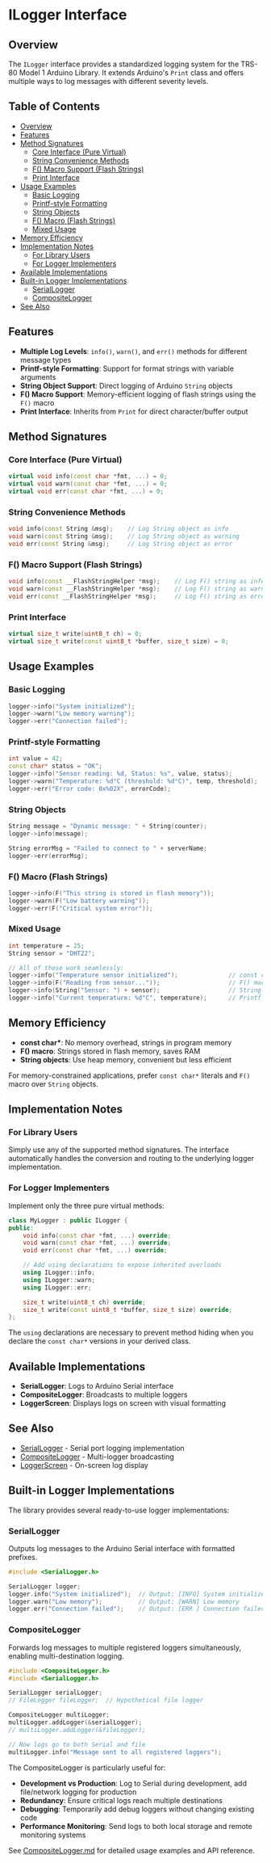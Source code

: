 # ILogger Interface

## Overview

The `ILogger` interface provides a standardized logging system for the TRS-80 Model 1 Arduino Library. It extends Arduino's `Print` class and offers multiple ways to log messages with different severity levels.

## Table of Contents

- [Overview](#overview)
- [Features](#features)
- [Method Signatures](#method-signatures)
  - [Core Interface (Pure Virtual)](#core-interface-pure-virtual)
  - [String Convenience Methods](#string-convenience-methods)
  - [F() Macro Support (Flash Strings)](#f-macro-support-flash-strings)
  - [Print Interface](#print-interface)
- [Usage Examples](#usage-examples)
  - [Basic Logging](#basic-logging)
  - [Printf-style Formatting](#printf-style-formatting)
  - [String Objects](#string-objects)
  - [F() Macro (Flash Strings)](#f-macro-flash-strings)
  - [Mixed Usage](#mixed-usage)
- [Memory Efficiency](#memory-efficiency)
- [Implementation Notes](#implementation-notes)
  - [For Library Users](#for-library-users)
  - [For Logger Implementers](#for-logger-implementers)
- [Available Implementations](#available-implementations)
- [Built-in Logger Implementations](#built-in-logger-implementations)
  - [SerialLogger](#seriallogger)
  - [CompositeLogger](#compositelogger)
- [See Also](#see-also)

## Features

- **Multiple Log Levels**: `info()`, `warn()`, and `err()` methods for different message types
- **Printf-style Formatting**: Support for format strings with variable arguments
- **String Object Support**: Direct logging of Arduino `String` objects
- **F() Macro Support**: Memory-efficient logging of flash strings using the `F()` macro
- **Print Interface**: Inherits from `Print` for direct character/buffer output

## Method Signatures

### Core Interface (Pure Virtual)

```cpp
virtual void info(const char *fmt, ...) = 0;
virtual void warn(const char *fmt, ...) = 0;
virtual void err(const char *fmt, ...) = 0;
```

### String Convenience Methods

```cpp
void info(const String &msg);    // Log String object as info
void warn(const String &msg);    // Log String object as warning
void err(const String &msg);     // Log String object as error
```

### F() Macro Support (Flash Strings)

```cpp
void info(const __FlashStringHelper *msg);    // Log F() string as info
void warn(const __FlashStringHelper *msg);    // Log F() string as warning
void err(const __FlashStringHelper *msg);     // Log F() string as error
```

### Print Interface

```cpp
virtual size_t write(uint8_t ch) = 0;
virtual size_t write(const uint8_t *buffer, size_t size) = 0;
```

## Usage Examples

### Basic Logging

```cpp
logger->info("System initialized");
logger->warn("Low memory warning");
logger->err("Connection failed");
```

### Printf-style Formatting

```cpp
int value = 42;
const char* status = "OK";
logger->info("Sensor reading: %d, Status: %s", value, status);
logger->warn("Temperature: %d°C (threshold: %d°C)", temp, threshold);
logger->err("Error code: 0x%02X", errorCode);
```

### String Objects

```cpp
String message = "Dynamic message: " + String(counter);
logger->info(message);

String errorMsg = "Failed to connect to " + serverName;
logger->err(errorMsg);
```

### F() Macro (Flash Strings)

```cpp
logger->info(F("This string is stored in flash memory"));
logger->warn(F("Low battery warning"));
logger->err(F("Critical system error"));
```

### Mixed Usage

```cpp
int temperature = 25;
String sensor = "DHT22";

// All of these work seamlessly:
logger->info("Temperature sensor initialized");              // const char*
logger->info(F("Reading from sensor..."));                   // F() macro
logger->info(String("Sensor: ") + sensor);                   // String object
logger->info("Current temperature: %d°C", temperature);      // Printf formatting
```

## Memory Efficiency

- **const char\***: No memory overhead, strings in program memory
- **F() macro**: Strings stored in flash memory, saves RAM
- **String objects**: Use heap memory, convenient but less efficient

For memory-constrained applications, prefer `const char*` literals and `F()` macro over `String` objects.

## Implementation Notes

### For Library Users

Simply use any of the supported method signatures. The interface automatically handles the conversion and routing to the underlying logger implementation.

### For Logger Implementers

Implement only the three pure virtual methods:

```cpp
class MyLogger : public ILogger {
public:
    void info(const char *fmt, ...) override;
    void warn(const char *fmt, ...) override;
    void err(const char *fmt, ...) override;

    // Add using declarations to expose inherited overloads
    using ILogger::info;
    using ILogger::warn;
    using ILogger::err;

    size_t write(uint8_t ch) override;
    size_t write(const uint8_t *buffer, size_t size) override;
};
```

The `using` declarations are necessary to prevent method hiding when you declare the `const char*` versions in your derived class.

## Available Implementations

- **SerialLogger**: Logs to Arduino Serial interface
- **CompositeLogger**: Broadcasts to multiple loggers
- **LoggerScreen**: Displays logs on screen with visual formatting

## See Also

- [SerialLogger](SerialLogger.md) - Serial port logging implementation
- [CompositeLogger](CompositeLogger.md) - Multi-logger broadcasting
- [LoggerScreen](LoggerScreen.md) - On-screen log display

## Built-in Logger Implementations

The library provides several ready-to-use logger implementations:

### SerialLogger

Outputs log messages to the Arduino Serial interface with formatted prefixes.

```cpp
#include <SerialLogger.h>

SerialLogger logger;
logger.info("System initialized");  // Output: [INFO] System initialized
logger.warn("Low memory");          // Output: [WARN] Low memory
logger.err("Connection failed");    // Output: [ERR ] Connection failed
```

### CompositeLogger

Forwards log messages to multiple registered loggers simultaneously, enabling multi-destination logging.

```cpp
#include <CompositeLogger.h>
#include <SerialLogger.h>

SerialLogger serialLogger;
// FileLogger fileLogger;  // Hypothetical file logger

CompositeLogger multiLogger;
multiLogger.addLogger(&serialLogger);
// multiLogger.addLogger(&fileLogger);

// Now logs go to both Serial and file
multiLogger.info("Message sent to all registered loggers");
```

The CompositeLogger is particularly useful for:

- **Development vs Production**: Log to Serial during development, add file/network logging for production
- **Redundancy**: Ensure critical logs reach multiple destinations
- **Debugging**: Temporarily add debug loggers without changing existing code
- **Performance Monitoring**: Send logs to both local storage and remote monitoring systems

See [CompositeLogger.md](CompositeLogger.md) for detailed usage examples and API reference.
